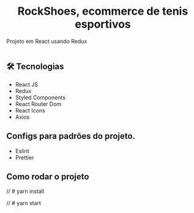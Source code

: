 <h1 align="center">RockShoes, ecommerce de tenis esportivos</h1>
<p>Projeto em React usando Redux</p>

<img src="" />


## 🛠 Tecnologias
<ul>
  <li>React JS</li>
  <li>Redux</li>
  <li>Styled Components</li>
  <li>React Router Dom</li>
  <li>React Icons</li>
  <li>Axios</li>
</ul>

## Configs para padrões do projeto.
<ul>
  <li>Eslint</li>
  <li>Prettier</li>
</ul>


## Como rodar o projeto

// # yarn install

// # yarn start
